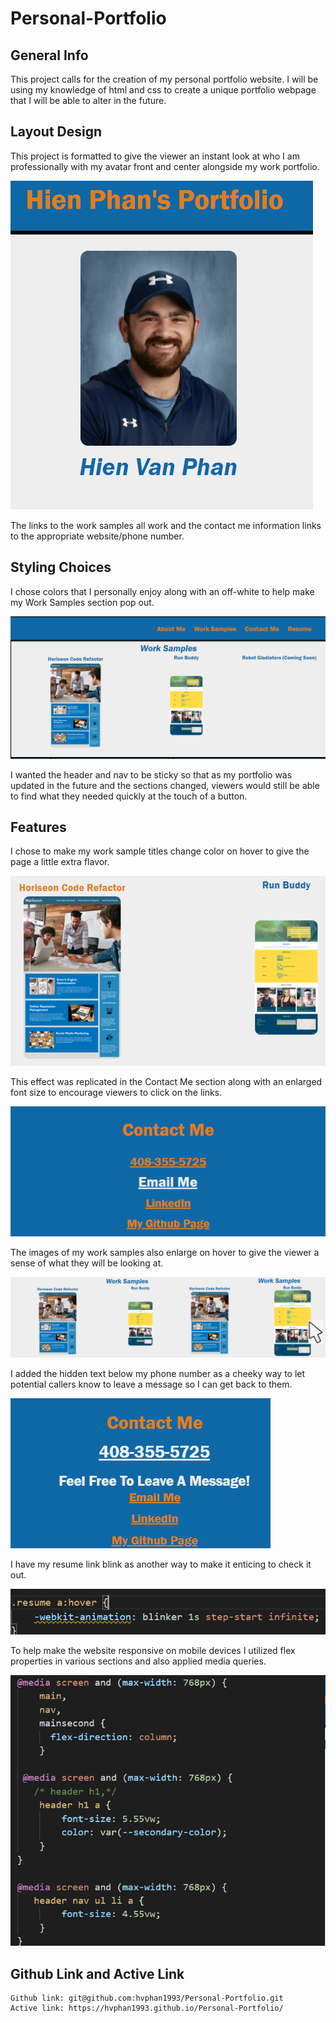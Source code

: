# Personal-Portfolio

## General Info
This project calls for the creation of my personal portfolio website. I will be using my knowledge of html and css to create a unique portfolio webpage that I will be able to alter in the future.

## Layout Design

This project is formatted to give the viewer an instant look at who I am professionally with my avatar front and center alongside my work portfolio. 

![main colors of blue, orange, and off-white around avatar](./assets/images/avatarpluscolors.png)

The links to the work samples all work and the contact me information links to the appropriate website/phone number. 

## Styling Choices
I chose colors that I personally enjoy along with an off-white to help make my Work Samples section pop out. 

![off-white of work samples section pops out next to blue header](./assets/images/worksamplescolorpop.png)

I wanted the header and nav to be sticky so that as my portfolio was updated in the future and the sections changed, viewers would still be able to find what they needed quickly at the touch of a button.


## Features
I chose to make my work sample titles change color on hover to give the page a little extra flavor. 

![sample title color change on hover](./assets/images/sampletitlecolorchangeonhover.png)

This effect was replicated in the Contact Me section along with an enlarged font size to encourage viewers to click on the links. 

![contact me items color change and enlarge on hover](./assets/images/contactmecolorchangeonhover.png)

The images of my work samples also enlarge on hover to give the viewer a sense of what they will be looking at.

![work sample image enlarge on hover](./assets/images/worksampleenlargeonhover.png)

I added the hidden text below my phone number as a cheeky way to let potential callers know to leave a message so I can get back to them. 

![hidden text on hover over phone number](./assets/images/hiddentextphonenumber.png)

I have my resume link blink as another way to make it enticing to check it out.

![resume link blinking](./assets/images/resumeblink.png)

To help make the website responsive on mobile devices I utilized flex properties in various sections and also applied media queries.

![example of media queries](./assets/images/mediaqueriesexamples.png)

## Github Link and Active Link
    Github link: git@github.com:hvphan1993/Personal-Portfolio.git
    Active link: https://hvphan1993.github.io/Personal-Portfolio/